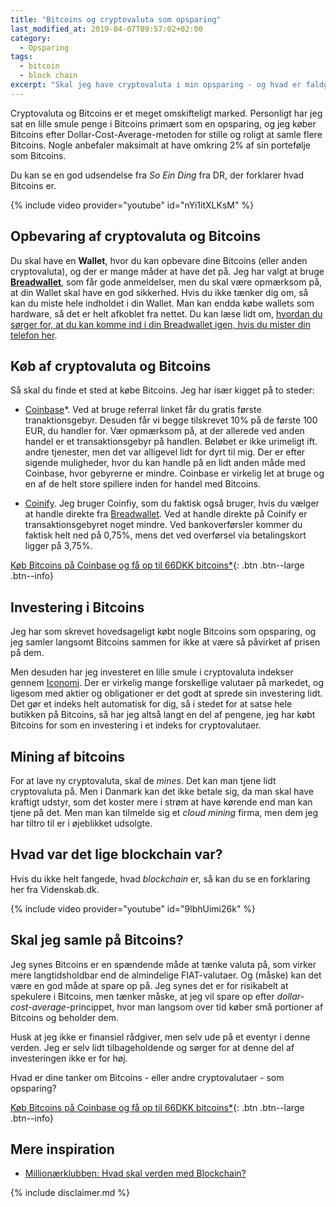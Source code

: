 ```yaml
---
title: "Bitcoins og cryptovaluta som opsparing"
last_modified_at: 2019-04-07T09:57:02+02:00
category:
  - Opsparing
tags:
  - bitcoin
  - block chain
excerpt: "Skal jeg have cryptovaluta i min opsparing - og hvad er faldgruberne?"
---
```


Cryptovaluta og Bitcoins er et meget omskifteligt marked. Personligt har jeg sat en lille smule penge i Bitcoins primært som en opsparing, og jeg køber Bitcoins efter Dollar-Cost-Average-metoden for stille og roligt at samle flere Bitcoins. Nogle anbefaler maksimalt at have omkring 2% af sin portefølje som Bitcoins. 

Du kan se en god udsendelse fra _So Ein Ding_ fra DR, der forklarer hvad Bitcoins er.

{% include video provider="youtube" id="nYi1itXLKsM" %}

## Opbevaring af cryptovaluta og Bitcoins

Du skal have en **Wallet**, hvor du kan opbevare dine Bitcoins (eller anden cryptovaluta), og der er mange måder at have det på. Jeg har valgt at bruge **[Breadwallet](https://brd.com/)**, som får gode anmeldelser, men du skal være opmærksom på, at din Wallet skal have en god sikkerhed. Hvis du ikke tænker dig om, så kan du miste hele indholdet i din Wallet. Man kan endda købe wallets som hardware, så det er helt afkoblet fra nettet. Du kan læse lidt om, [hvordan du sørger for, at du kan komme ind i din Breadwallet igen, hvis du mister din telefon her](https://medium.com/@josheche/bitcoin-wallet-guide-101-b1993f82bcbf).

## Køb af cryptovaluta og Bitcoins

Så skal du finde et sted at købe Bitcoins. Jeg har især kigget på to steder:

- [Coinbase](/go/coinbase/)*. Ved at bruge referral linket får du gratis første tranaktionsgebyr. Desuden får vi begge tilskrevet 10% på de første 100 EUR, du handler for. Vær opmærksom på, at der allerede ved anden handel er et transaktionsgebyr på handlen. Beløbet er ikke urimeligt ift. andre tjenester, men det var alligevel lidt for dyrt til mig. Der er efter sigende muligheder, hvor du kan handle på en lidt anden måde med Coinbase, hvor gebyrerne er mindre. Coinbase er virkelig let at bruge og en af de helt store spillere inden for handel med Bitcoins.

- [Coinify](https://coinify.com/). Jeg bruger Coinfiy, som du faktisk også bruger, hvis du vælger at handle direkte fra [Breadwallet](https://brd.com/). Ved at handle direkte på Coinify er transaktionsgebyret noget mindre. Ved bankoverførsler kommer du faktisk helt ned på 0,75%, mens det ved overførsel via betalingskort ligger på 3,75%. 

[Køb Bitcoins på Coinbase og få op til 66DKK bitcoins*](/go/coinbase/){: .btn .btn--large .btn--info}

## Investering i Bitcoins

Jeg har som skrevet hovedsageligt købt nogle Bitcoins som opsparing, og jeg samler langsomt Bitcoins sammen for ikke at være så påvirket af prisen på dem.

Men desuden har jeg investeret en lille smule i cryptovaluta indekser gennem [Iconomi](https://www.iconomi.com/). Der er virkelig mange forskellige valutaer på markedet, og ligesom med aktier og obligationer er det godt at sprede sin investering lidt. Det gør et indeks helt automatisk for dig, så i stedet for at satse hele butikken på Bitcoins, så har jeg altså langt en del af pengene, jeg har købt Bitcoins for som en investering i et indeks for cryptovalutaer.

## Mining af bitcoins

For at lave ny cryptovaluta, skal de _mines_. Det kan man tjene lidt cryptovaluta på. Men i Danmark kan det ikke betale sig, da man skal have kraftigt udstyr, som det koster mere i strøm at have kørende end man kan tjene på det. Men man kan tilmelde sig et _cloud mining_ firma, men dem jeg har tiltro til er i øjeblikket udsolgte. 

## Hvad var det lige blockchain var?

Hvis du ikke helt fangede, hvad _blockchain_ er, så kan du se en forklaring her fra Videnskab.dk.

{% include video provider="youtube" id="9lbhUimi26k" %}

## Skal jeg samle på Bitcoins?

Jeg synes Bitcoins er en spændende måde at tænke valuta på, som virker mere langtidsholdbar end de almindelige FIAT-valutaer. Og (måske) kan det være en god måde at spare op på. Jeg synes det er for risikabelt at spekulere i Bitcoins, men tænker måske, at jeg vil spare op efter _dollar-cost-average_-princippet, hvor man langsom over tid køber små portioner af Bitcoins og beholder dem.

Husk at jeg ikke er finansiel rådgiver, men selv ude på et eventyr i denne verden. Jeg er selv lidt tilbageholdende og sørger for at denne del af investeringen ikke er for høj.

Hvad er dine tanker om Bitcoins - eller andre cryptovalutaer - som opsparing?

[Køb Bitcoins på Coinbase og få op til 66DKK bitcoins*](/go/coinbase/){: .btn .btn--large .btn--info}

## Mere inspiration

- [Millionærklubben: Hvad skal verden med Blockchain?](https://www.24syv.dk/programmer/millionaerklubben/43598336/hvad-skal-verden-med-blockchain)

{% include disclaimer.md %}
